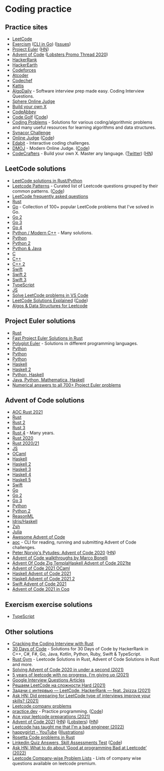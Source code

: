 # Coding practice

## Practice sites

- [LeetCode](https://leetcode.com)
- [Exercism](https://exercism.io/) ([CLI in Go](https://github.com/exercism/cli)) ([Issues](https://github.com/exercism/exercism))
- [Project Euler](https://projecteuler.net/archives) ([HN](https://news.ycombinator.com/item?id=29211532))
- [Advent of Code](https://adventofcode.com/) ([Lobsters Promo Thread 2020](https://lobste.rs/s/3uxtgb/advent_code_2020_promotion_thread))
- [HackerRank](https://www.hackerrank.com/)
- [HackerEarth](https://www.hackerearth.com/)
- [Codeforces](http://codeforces.com/)
- [Atcoder](https://atcoder.jp/)
- [Codechef](https://www.codechef.com/)
- [Kattis](https://open.kattis.com/)
- [AlgoDaily](https://algodaily.com/) - Software interview prep made easy. Coding Interview Questions.
- [Sphere Online Judge](http://www.spoj.com/)
- [Build your own X](https://github.com/danistefanovic/build-your-own-x)
- [CodeAbbey](https://www.codeabbey.com/)
- [Code Golf](https://code-golf.io/) ([Code](https://github.com/code-golf/code-golf))
- [Coding Problems](https://github.com/MTrajK/coding-problems) - Solutions for various coding/algorithmic problems and many useful resources for learning algorithms and data structures.
- [Synacor Challenge](https://challenge.synacor.com/)
- [Online Judge](https://onlinejudge.org/) ([Code](https://github.com/TheOnlineJudge/ojudge))
- [Edabit](https://edabit.com/) - Interactive coding challenges.
- [DMOJ](https://dmoj.ca/) - Modern Online Judge. ([Code](https://github.com/DMOJ/online-judge))
- [CodeCrafters](https://codecrafters.io/) - Build your own X. Master any language. ([Twitter](https://twitter.com/codecraftersio)) ([HN](https://news.ycombinator.com/item?id=32342334))

## LeetCode solutions

- [LeetCode solutions in Rust/Python](https://github.com/fruit-in/leetcode)
- [Leetcode Patterns](https://seanprashad.com/leetcode-patterns/) - Curated list of Leetcode questions grouped by their common patterns. ([Code](https://github.com/seanprashad/leetcode-patterns))
- [LeetCode frequently asked questions](https://github.com/olegoratovskiy/leetcode-frequently-asked-questions)
- [Rust](https://github.com/pymongo/leetcode-rust)
- [Go](https://github.com/austingebauer/go-leetcode) - Collection of 100+ popular LeetCode problems that I've solved in Go.
- [Go 2](https://github.com/halfrost/LeetCode-Go)
- [Go 3](https://github.com/openset/leetcode)
- [Go 4](https://github.com/kylesliu/awesome-golang-algorithm)
- [Python / Modern C++](https://github.com/kamyu104/LeetCode-Solutions) - Many solutions.
- [Python](https://github.com/davidnsun/leetcode-py)
- [Python 2](https://github.com/neetcode-gh/leetcode)
- [Python & Java](https://github.com/qiyuangong/leetcode)
- [C](https://github.com/begeekmyfriend/leetCode)
- [C++](https://github.com/lzl124631x/LeetCode)
- [C++ 2](https://github.com/wisdompeak/LeetCode)
- [Swift](https://github.com/soapyigu/LeetCode-Swift)
- [Swift 2](https://github.com/rudrankriyam/LeetCode-in-Swift)
- [Swift 3](https://github.com/BugenZhao/LeetCode.playground)
- [TypeScript](https://github.com/enricopolanski/leetcode)
- [JS](https://github.com/suguru03/leetcode)
- [Solve LeetCode problems in VS Code](https://github.com/LeetCode-OpenSource/vscode-leetcode)
- [LeetCode Solutions Explained](https://beizhedenglong.github.io/leetcode-solutions/docs/two-sum) ([Code](https://github.com/beizhedenglong/leetcode-site-generator))
- [Algos & Data Structures for Leetcode](https://github.com/the2pizza/to-the-moon)

## Project Euler solutions

- [Rust](https://github.com/gifnksm/ProjectEulerRust)
- [Fast Project Euler Solutions in Rust](https://github.com/dhbradshaw/ProjectEulerFastRust)
- [Polyglot Euler](https://github.com/FrankKair/polyglot-euler) - Solutions in different programming languages.
- [Python](https://github.com/datamine/project-euler)
- [Python](https://github.com/davidnsun/project-euler-py)
- [Python](https://johnloeber.com/docs/projecteuler.html)
- [Haskell](https://github.com/yfeldblum/haskell-euler)
- [Haskell 2](https://github.com/DrearyLisper/project-euler)
- [Python, Haskell](https://github.com/zacharydenton/euler)
- [Java, Python, Mathematica, Haskell](https://github.com/nayuki/Project-Euler-solutions)
- [Numerical answers to all 700+ Project Euler problems](https://github.com/luckytoilet/projecteuler-solutions)

## Advent of Code solutions

- [AOC Rust 2021](https://github.com/aldanor/aoc-2021)
- [Rust](https://github.com/kitten/advent-of-code-2019)
- [Rust 2](https://github.com/m-rutter/advent-of-code)
- [Rust 3](https://github.com/mitsuhiko/aoc19)
- [Rust 4](https://github.com/mkeeter/advent-of-code) - Many years.
- [Rust 2020](https://github.com/timvisee/advent-of-code-2020)
- [Rust 2020/21](https://github.com/lmammino/rust-advent)
- [JS](https://github.com/vtambourine/adventofcode)
- [OCaml](https://github.com/narimiran/AdventOfCode2019)
- [Haskell](https://github.com/merijn/AdventOfCode2019)
- [Haskell 2](https://github.com/dustin/aoc2019)
- [Haskell 3](https://github.com/ChrisPenner/advent-of-code-haskell)
- [Haskell 4](https://github.com/mstksg/advent-of-code-2021)
- [Haskell 5](https://github.com/glguy/advent)
- [Swift](https://github.com/evilmint/AdventOfCode)
- [Go](https://github.com/neutralinsomniac/advent2019)
- [Go 2](https://github.com/vtambourine/leetcode-go)
- [Go 3](https://github.com/lizthegrey/adventofcode)
- [Python](https://github.com/benediktwerner/AdventOfCode)
- [Python 2](https://github.com/andreypopp/aoc2019)
- [ReasonML](https://github.com/believer/advent-of-code)
- [Idris/Haskell](https://github.com/bkomuves/AOC)
- [Zsh](https://github.com/romkatv/advent-of-code-2019/blob/master/README.md)
- [Julia](https://github.com/tsoding/aoc-2020)
- [Awesome Advent of Code](https://github.com/Bogdanp/awesome-advent-of-code)
- [aoc](https://github.com/jakzo/aoc) - CLI for reading, running and submitting Advent of Code challenges.
- [Peter Norvig's Pytudes: Advent of Code 2020](https://lobste.rs/s/aryngm/peter_norvig_s_pytudes_advent_code_2020) ([HN](https://news.ycombinator.com/item?id=25654955))
- [Advent of Code walkthroughs by Marco Bonelli](https://github.com/mebeim/aoc)
- [Advent Of Code Zig TemplaHaskell Advent of Code 2021te](https://github.com/SpexGuy/Zig-AoC-Template)
- [Advent of Code 2021 OCaml](https://github.com/p1xelHer0/advent-of-code-2021-ocaml)
- [Haskell Advent of Code 2021](https://github.com/siraben/haoc-2021)
- [Haskell Advent of Code 2021 2](https://github.com/DrearyLisper/aoc-2021)
- [Swift Advent of Code 2021](https://github.com/eliperkins/aoc-2021)
- [Advent of Code 2021 in Coq](https://github.com/Lysxia/advent-of-coq-2021)

## Exercism exercise solutions

- [TypeScript](https://github.com/exercism/typescript)

## Other solutions

- [Cracking the Coding Interview with Rust](https://github.com/brndnmtthws/cracking-the-coding-interview-rust)
- [30 Days of Code](https://github.com/xeoneux/30-Days-of-Code) - Solutions for 30 Days of Code by HackerRank in C++, C#, F#, Go, Java, Kotlin, Python, Ruby, Swift & TypeScript.
- [Rust Gym](https://github.com/warycat/rustgym) - Leetcode Solutions in Rust, Advent of Code Solutions in Rust and more.
- [Solving Advent of Code 2020 in under a second (2021)](https://timvisee.com/blog/solving-aoc-2020-in-under-a-second/)
- [5 years of leetcode with no progress. I'm giving up (2021)](https://news.ycombinator.com/item?id=26468248)
- [Google Interview Questions Articles](https://alexgolec.dev/tag/google-interview-questions/)
- [Решаем LeetCode на сложности Hard (2021)](https://www.youtube.com/watch?v=LtPDRjEXMBI)
- [Задачи с интервью — LeetCode, HackerRank — feat. 2pizza (2021)](https://www.youtube.com/watch?v=gHk-GP0S4dM)
- [Ask HN: Did preparing for LeetCode type of interviews improve your skills? (2021)](https://news.ycombinator.com/item?id=27312265)
- [Leetcode company problems](https://github.com/xizhengszhang/Leetcode_company_frequency)
- [practice.dev](https://practice.dev/) - Practice programming. ([Code](https://github.com/practice-dev/practice-dev))
- [Ace your leetcode preparations (2021)](https://sadh.life/post/leetcode-prep/)
- [Advent of Code 2021](https://adventofcode.com/2021) ([HN](https://news.ycombinator.com/item?id=29292818)) ([Lobsters](https://lobste.rs/s/qx2azv/advent_code_2021)) ([HN](https://news.ycombinator.com/item?id=29403522))
- [Leetcode has taught me that I'm a bad engineer (2022)](https://news.ycombinator.com/item?id=29804607)
- [happygirlzt - YouTube](https://www.youtube.com/c/happygirlzt/videos) ([Illustrations](https://github.com/happygirlzt/algorithm-illustrations))
- [Rosetta Code problems in Rust](https://github.com/rust-rosetta/rust-rosetta)
- [Linkedin Quiz Answers, Skill Assessments Test](https://ebazhanov.github.io/linkedin-skill-assessments-quizzes/) ([Code](https://github.com/Ebazhanov/linkedin-skill-assessments-quizzes))
- [Ask HN: What to do about ‘Good at programming Bad at Leetcode’ (2022)](https://news.ycombinator.com/item?id=31450713)
- [Leetcode Company-wise Problem Lists](https://github.com/hxu296/leetcode-company-wise-problems-2022) - Lists of company wise questions available on leetcode premium.
